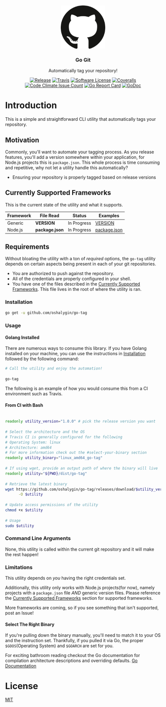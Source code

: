 <p align="center">
  <img alt="GitHub Logo" src="docs/github_logo.png" height="140" />
  <h3 align="center">Go Git</h3>
  <p align="center">Automatically tag your repository!</p>
  <p align="center">
    <a href="https://github.com/oshalygin/go-tag/releases/latest"><img alt="Release" src="https://img.shields.io/github/release/oshalygin/go-tag.svg?style=flat-square"></a>
    <a href="https://travis-ci.org/oshalygin/go-tag"><img alt="Travis" src="https://travis-ci.org/oshalygin/go-tag.svg?branch=master"></a>
    <a href="/LICENSE.md"><img alt="Software License" src="https://img.shields.io/badge/license-MIT-brightgreen.svg?style=flat-square"></a>
    <a href="https://coveralls.io/github/oshalygin/go-tag?branch=master"><img alt="Coveralls" src="https://coveralls.io/repos/github/oshalygin/go-tag/badge.svg?branch=master"></a>
    <a href="https://codeclimate.com/repos/59bede4e2bfc96025600026b/feed"><img alt="Code Climate Issue Count" src="https://codeclimate.com/repos/59bede4e2bfc96025600026b/badges/d8e88772201d137ea8b7/issue_count.svg"></a>
    <a href="https://goreportcard.com/report/github.com/oshalygin/go-tag"><img alt="Go Report Card" src="https://goreportcard.com/badge/github.com/oshalygin/go-tag"></a>
    <a href="https://godoc.org/github.com/oshalygin/go-tag"><img src="https://godoc.org/github.com/oshalygin/go-tag?status.svg" alt="GoDoc"></a>
  </p>
</p>

# Introduction

This is a simple and straightforward CLI utility that automatically tags your repository.

## Motivation

Commonly, you'll want to automate your tagging process.  As you release features, you'll add a version somewhere within your application, for Node.js projects this is `package.json`.  This whole process is time consuming and repetitive, why not let a utility handle this automatically?

* Ensuring your repository is properly tagged based on release versions

## Currently Supported Frameworks

This is the current state of the utility and what it supports.

| Framework   | File Read         |   Status     |   Examples     |
|-------------|-------------------|--------------|----------------|
| Generic     | **VERSION**       | In Progress  | [VERSION](test-files/VERSION) |
| Node.js     | **package.json**  | In Progress  | [package.json](test-files/package.json) |

## Requirements

Without bloating the utility with a ton of _required_ options, the `go-tag` utility depends on certain aspects being present in each of your git repositories.

* You are authorized to push against the repository.
* All of the credentials are properly configured in your shell.
* You have one of the files described in the [Currently Supported Frameworks](#currently-supported-frameworks).  This file lives in the root of where the utility is ran.

### Installation

```bash
go get -u github.com/oshalygin/go-tag
```

### Usage

#### Golang Installed

There are numerous ways to consume this library.  If you have Golang installed on your machine, you can use the instructions in [Installation](#installation) followed by the following command:

```bash
# Call the utility and enjoy the automation!

go-tag
```

The following is an example of how you would consume this from a CI environment such as Travis.

#### From CI with Bash

```bash

readonly utility_version="1.0.0" # pick the release version you want

# Select the architecture and the OS
# Travis CI is generally configured for the following
# Operating System: linux
# Architecture: amd64
# For more information check out the #select-your-binary section
readonly utility_binary="linux_amd64_go-tag"

# If using wget, provide an output path of where the binary will live
readonly utility="${PWD}/dist/go-tag"

# Retrieve the latest binary
wget https://github.com/oshalygin/go-tag/releases/download/$utility_version/$utility_binary \
      -O $utility

# Update access permissions of the utility
chmod +x $utility

# Usage
sudo $utility
```

### Command Line Arguments

None, this utility is called within the current git repository and it will make the rest happen!

### Limitations

This utility depends on _you_ having the right credentials set.

Additionally, this utility only works with Node.js projects(for now), namely projects with a `package.json` file _AND_ generic version files. Please reference the [Currently Supported Frameworks](#currently-supported-frameworks) section for supported frameworks.

More frameworks are coming, so if you see something that isn't supported, post an Issue!

#### Select The Right Binary

If you're pulling down the binary manually, you'll need to match it to your OS and the instruction set.  Thankfully, if you pulled it via Go, the proper `$GOOS`(Operating System) and `$GOARCH` are set for you.

For exciting bathroom reading checkout the Go documentation for compilation architecture descriptions and overriding defaults.
[Go Documentation](https://golang.org/doc/install/source#environment)

# License

[MIT](LICENSE)
